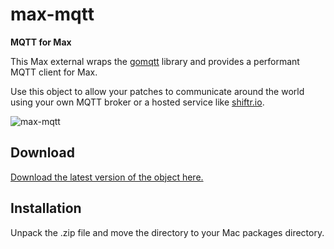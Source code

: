 # max-mqtt

**MQTT for Max**

This Max external wraps the [gomqtt](https://github.com/256dpi/gomqtt) library and provides a performant MQTT client for Max.

Use this object to allow your patches to communicate around the world using your own MQTT broker or a hosted service like [shiftr.io](https://shiftr.io).

![max-mqtt](http://joel-github-static.s3.amazonaws.com/max-mqtt/max-mqtt.png)

## Download

[Download the latest version of the object here.](https://github.com/256dpi/max-mqtt/releases)

## Installation

Unpack the .zip file and move the directory to your Mac packages directory.
